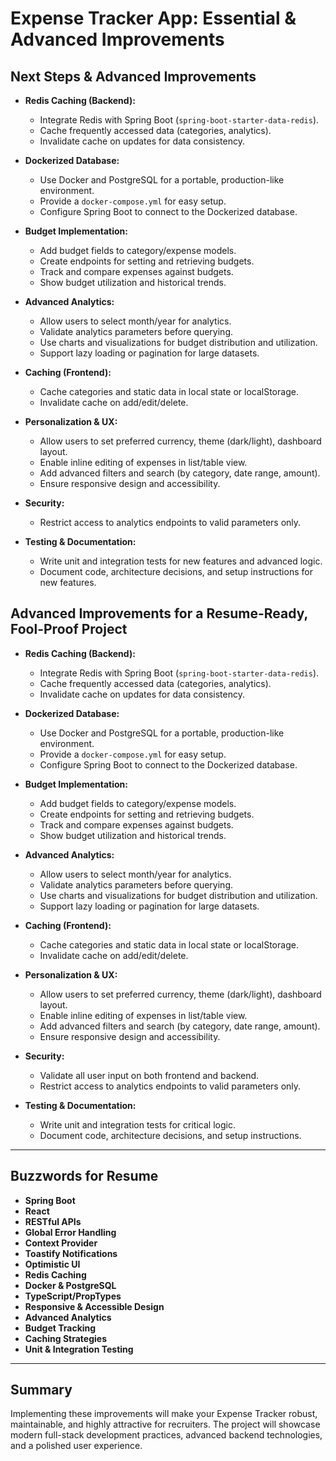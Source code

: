# Expense Tracker App: Essential & Advanced Improvements

## Next Steps & Advanced Improvements

- **Redis Caching (Backend):**
  - Integrate Redis with Spring Boot (`spring-boot-starter-data-redis`).
  - Cache frequently accessed data (categories, analytics).
  - Invalidate cache on updates for data consistency.

- **Dockerized Database:**
  - Use Docker and PostgreSQL for a portable, production-like environment.
  - Provide a `docker-compose.yml` for easy setup.
  - Configure Spring Boot to connect to the Dockerized database.

- **Budget Implementation:**
  - Add budget fields to category/expense models.
  - Create endpoints for setting and retrieving budgets.
  - Track and compare expenses against budgets.
  - Show budget utilization and historical trends.

- **Advanced Analytics:**
  - Allow users to select month/year for analytics.
  - Validate analytics parameters before querying.
  - Use charts and visualizations for budget distribution and utilization.
  - Support lazy loading or pagination for large datasets.

- **Caching (Frontend):**
  - Cache categories and static data in local state or localStorage.
  - Invalidate cache on add/edit/delete.

- **Personalization & UX:**
  - Allow users to set preferred currency, theme (dark/light), dashboard layout.
  - Enable inline editing of expenses in list/table view.
  - Add advanced filters and search (by category, date range, amount).
  - Ensure responsive design and accessibility.

- **Security:**
  - Restrict access to analytics endpoints to valid parameters only.

- **Testing & Documentation:**
  - Write unit and integration tests for new features and advanced logic.
  - Document code, architecture decisions, and setup instructions for new features.

## Advanced Improvements for a Resume-Ready, Fool-Proof Project

- **Redis Caching (Backend):**
  - Integrate Redis with Spring Boot (`spring-boot-starter-data-redis`).
  - Cache frequently accessed data (categories, analytics).
  - Invalidate cache on updates for data consistency.

- **Dockerized Database:**
  - Use Docker and PostgreSQL for a portable, production-like environment.
  - Provide a `docker-compose.yml` for easy setup.
  - Configure Spring Boot to connect to the Dockerized database.

- **Budget Implementation:**
  - Add budget fields to category/expense models.
  - Create endpoints for setting and retrieving budgets.
  - Track and compare expenses against budgets.
  - Show budget utilization and historical trends.

- **Advanced Analytics:**
  - Allow users to select month/year for analytics.
  - Validate analytics parameters before querying.
  - Use charts and visualizations for budget distribution and utilization.
  - Support lazy loading or pagination for large datasets.

- **Caching (Frontend):**
  - Cache categories and static data in local state or localStorage.
  - Invalidate cache on add/edit/delete.

- **Personalization & UX:**
  - Allow users to set preferred currency, theme (dark/light), dashboard layout.
  - Enable inline editing of expenses in list/table view.
  - Add advanced filters and search (by category, date range, amount).
  - Ensure responsive design and accessibility.

- **Security:**
  - Validate all user input on both frontend and backend.
  - Restrict access to analytics endpoints to valid parameters only.

- **Testing & Documentation:**
  - Write unit and integration tests for critical logic.
  - Document code, architecture decisions, and setup instructions.

---

## Buzzwords for Resume

- **Spring Boot**
- **React**
- **RESTful APIs**
- **Global Error Handling**
- **Context Provider**
- **Toastify Notifications**
- **Optimistic UI**
- **Redis Caching**
- **Docker & PostgreSQL**
- **TypeScript/PropTypes**
- **Responsive & Accessible Design**
- **Advanced Analytics**
- **Budget Tracking**
- **Caching Strategies**
- **Unit & Integration Testing**

---

## Summary

Implementing these improvements will make your Expense Tracker robust, maintainable, and highly attractive for recruiters. The project will showcase modern full-stack development practices, advanced backend technologies, and a polished user experience.